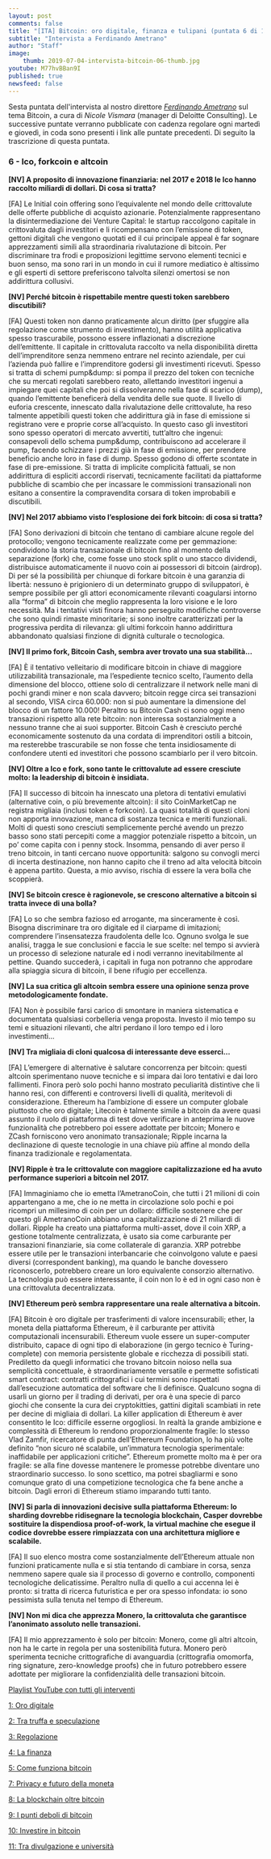 ```yaml
---
layout: post
comments: false
title: "[ITA] Bitcoin: oro digitale, finanza e tulipani (puntata 6 di 11)"
subtitle: "Intervista a Ferdinando Ametrano"
author: "Staff"
image:
    thumb: 2019-07-04-intervista-bitcoin-06-thumb.jpg
youtube: M77hvBBan9I
published: true
newsfeed: false
---
```


Sesta puntata dell'intervista al nostro direttore
[*Ferdinando Ametrano*](https://www.ametrano.net)
sul tema Bitcoin,
a cura di *Nicole Vismara* (manager di Deloitte Consulting).
Le successive puntate verranno pubblicate con cadenza regolare
ogni martedì e giovedì, in coda sono presenti i link alle puntate precedenti.
Di seguito la trascrizione di questa puntata.

### 6 - Ico, forkcoin e altcoin

**[NV] A proposito di innovazione finanziaria: nel 2017 e 2018 le Ico hanno raccolto miliardi di dollari. Di cosa si tratta?**

[FA] Le Initial coin offering sono l’equivalente nel mondo delle crittovalute delle offerte pubbliche di acquisto azionarie. Potenzialmente rappresentano la disintermediazione dei Venture Capital: le startup raccolgono capitale in crittovaluta dagli investitori e li ricompensano con l’emissione di token, gettoni digitali che vengono quotati ed il cui principale appeal è far sognare apprezzamenti simili alla straordinaria rivalutazione di bitcoin. Per discriminare tra frodi e proposizioni legittime servono elementi tecnici e buon senso, ma sono rari in un mondo in cui il rumore mediatico è altissimo e gli esperti di settore preferiscono talvolta silenzi omertosi se non addirittura collusivi.

**[NV] Perché bitcoin è rispettabile mentre questi token sarebbero discutibili?**

[FA] Questi token non danno praticamente alcun diritto (per sfuggire alla regolazione come strumento di investimento), hanno utilità applicativa spesso trascurabile, possono essere inflazionati a discrezione dell’emittente. Il capitale in crittovaluta raccolto va nella disponibilità diretta dell’imprenditore senza nemmeno entrare nel recinto aziendale, per cui l’azienda può fallire e l’imprenditore godersi gli investimenti ricevuti. Spesso si tratta di schemi pump&dump: si pompa il prezzo del token con tecniche che su mercati regolati sarebbero reato, allettando investitori ingenui a impiegare quei capitali che poi si dissolveranno nella fase di scarico (dump), quando l’emittente beneficerà della vendita delle sue quote. Il livello di euforia crescente, innescato dalla rivalutazione delle crittovalute, ha reso talmente appetibili questi token che addirittura già in fase di emissione si registrano vere e proprie corse all’acquisto. In questo caso gli investitori sono spesso operatori di mercato avvertiti, tutt’altro che ingenui: consapevoli dello schema pump&dump, contribuiscono ad accelerare il pump, facendo schizzare i prezzi già in fase di emissione, per prendere beneficio anche loro in fase di dump. Spesso godono di offerte scontate in fase di pre-emissione. Si tratta di implicite complicità fattuali, se non addirittura di espliciti accordi riservati, tecnicamente facilitati da piattaforme pubbliche di scambio che per incassare le commissioni transazionali non esitano a consentire la compravendita corsara di token improbabili e discutibili.

**[NV] Nel 2017 abbiamo visto l’esplosione dei fork bitcoin: di cosa si tratta?**

[FA] Sono derivazioni di bitcoin che tentano di cambiare alcune regole del protocollo; vengono tecnicamente realizzate come per gemmazione: condividono la storia transazionale di bitcoin fino al momento della separazione (fork) che, come fosse uno stock split o uno stacco dividendi, distribuisce automaticamente il nuovo coin ai possessori di bitcoin (airdrop). Di per sé la possibilità per chiunque di forkare bitcoin è una garanzia di libertà: nessuno è prigioniero di un determinato gruppo di sviluppatori, è sempre possibile per gli attori economicamente rilevanti coagularsi intorno alla “forma” di bitcoin che meglio rappresenta la loro visione e le loro necessità. Ma i tentativi visti finora hanno perseguito modifiche controverse che sono quindi rimaste minoritarie; si sono inoltre caratterizzati per la progressiva perdita di rilevanza: gli ultimi forkcoin hanno addirittura abbandonato qualsiasi finzione di dignità culturale o tecnologica.

**[NV] Il primo fork, Bitcoin Cash, sembra aver trovato una sua stabilità...**

[FA] È il tentativo velleitario di modificare bitcoin in chiave di maggiore utilizzabilità transazionale, ma l’espediente tecnico scelto, l’aumento della dimensione del blocco, ottiene solo di centralizzare il network nelle mani di pochi grandi miner e non scala davvero; bitcoin regge circa sei transazioni al secondo, VISA circa 60.000: non si può aumentare la dimensione del blocco di un fattore 10.000! Peraltro su Bitcoin Cash ci sono oggi meno transazioni rispetto alla rete bitcoin: non interessa sostanzialmente a nessuno tranne che ai suoi supporter. Bitcoin Cash è cresciuto perché economicamente sostenuto da una cordata di imprenditori ostili a bitcoin, ma resterebbe trascurabile se non fosse che tenta insidiosamente di confondere utenti ed investitori che possono scambiarlo per il vero bitcoin.

**[NV] Oltre a Ico e fork, sono tante le crittovalute ad essere cresciute molto: la leadership di bitcoin è insidiata.**

[FA] Il successo di bitcoin ha innescato una pletora di tentativi emulativi (alternative coin, o più brevemente altcoin): il sito CoinMarketCap ne registra migliaia (inclusi token e forkcoin). La quasi totalità di questi cloni non apporta innovazione, manca di sostanza tecnica e meriti funzionali. Molti di questi sono cresciuti semplicemente perché avendo un prezzo basso sono stati percepiti come a maggior potenziale rispetto a bitcoin, un po’ come capita con i penny stock. Insomma, pensando di aver perso il treno bitcoin, in tanti cercano nuove opportunità: salgono su convogli merci di incerta destinazione, non hanno capito che il treno ad alta velocità bitcoin è appena partito. Questa, a mio avviso, rischia di essere la vera bolla che scoppierà.

**[NV] Se bitcoin cresce è ragionevole, se crescono alternative a bitcoin si tratta invece di una bolla?**

[FA] Lo so che sembra fazioso ed arrogante, ma sinceramente è così. Bisogna discriminare tra oro digitale ed il ciarpame di imitazioni; comprendere l’insensatezza fraudolenta delle Ico. Ognuno svolga le sue analisi, tragga le sue conclusioni e faccia le sue scelte: nel tempo si avvierà un processo di selezione naturale ed i nodi verranno inevitabilmente al pettine. Quando succederà, i capitali in fuga non potranno che approdare alla spiaggia sicura di bitcoin, il bene rifugio per eccellenza.

**[NV] La sua critica gli altcoin sembra essere una opinione senza prove metodologicamente fondate.**

[FA] Non è possibile farsi carico di smontare in maniera sistematica e documentata qualsiasi corbelleria venga proposta. Investo il mio tempo su temi e situazioni rilevanti, che altri perdano il loro tempo ed i loro investimenti...

**[NV] Tra migliaia di cloni qualcosa di interessante deve esserci...**

[FA] L’emergere di alternative è salutare concorrenza per bitcoin: questi altcoin sperimentano nuove tecniche e si impara dai loro tentativi e dai loro fallimenti. Finora però solo pochi hanno mostrato peculiarità distintive che li hanno resi, con differenti e controversi livelli di qualità, meritevoli di considerazione. Ethereum ha l’ambizione di essere un computer globale piuttosto che oro digitale; Litecoin è talmente simile a bitcoin da avere quasi assunto il ruolo di piattaforma di test dove verificare in anteprima le nuove funzionalità che potrebbero poi essere adottate per bitcoin; Monero e ZCash forniscono vero anonimato transazionale; Ripple incarna la declinazione di queste tecnologie in una chiave più affine al mondo della finanza tradizionale e regolamentata.

**[NV] Ripple è tra le crittovalute con maggiore capitalizzazione ed ha avuto performance superiori a bitcoin nel 2017.**

[FA] Immaginiamo che io emetta l’AmetranoCoin, che tutti i 21 milioni di coin appartengano a me, che io ne metta in circolazione solo pochi e poi ricompri un millesimo di coin per un dollaro: difficile sostenere che per questo gli AmetranoCoin abbiano una capitalizzazione di 21 miliardi di dollari. Ripple ha creato una piattaforma multi-asset, dove il coin XRP, a gestione totalmente centralizzata, è usato sia come carburante per transazioni finanziarie, sia come collaterale di garanzia. XRP potrebbe essere utile per le transazioni interbancarie che coinvolgono valute e paesi diversi (correspondent banking), ma quando le banche dovessero riconoscerlo, potrebbero creare un loro equivalente consorzio alternativo. La tecnologia può essere interessante, il coin non lo è ed in ogni caso non è una crittovaluta decentralizzata.

**[NV] Ethereum però sembra rappresentare una reale alternativa a bitcoin.**

[FA] Bitcoin è oro digitale per trasferimenti di valore incensurabili; ether, la moneta della piattaforma Ethereum, è il carburante per attività computazionali incensurabili. Ethereum vuole essere un super-computer distribuito, capace di ogni tipo di elaborazione (in gergo tecnico è Turing-complete) con memoria persistente globale e ricchezza di possibili stati. Prediletto da quegli informatici che trovano bitcoin noioso nella sua semplicità concettuale, è straordinariamente versatile e permette sofisticati smart contract: contratti crittografici i cui termini sono rispettati dall’esecuzione automatica del software che li definisce. Qualcuno sogna di usarli un giorno per il trading di derivati, per ora è una specie di parco giochi che consente la cura dei cryptokitties, gattini digitali scambiati in rete per decine di migliaia di dollari. La killer application di Ethereum è aver consentito le Ico: difficile esserne orgogliosi. In realtà la grande ambizione e complessità di Ethereum lo rendono proporzionalmente fragile: lo stesso Vlad Zamfir, ricercatore di punta dell’Ethereum Foundation, lo ha più volte definito “non sicuro né scalabile, un’immatura tecnologia sperimentale: inaffidabile per applicazioni critiche”. Ethereum promette molto ma è per ora fragile: se alla fine dovesse mantenere le promesse potrebbe diventare uno straordinario successo. Io sono scettico, ma potrei sbagliarmi e sono comunque grato di una competizione tecnologica che fa bene anche a bitcoin. Dagli errori di Ethereum stiamo imparando tutti tanto.


**[NV] Si parla di innovazioni decisive sulla piattaforma Ethereum: lo sharding dovrebbe ridisegnare la tecnologia blockchain, Casper dovrebbe sostituire la dispendiosa proof-of-work, la virtual machine che esegue il codice dovrebbe essere rimpiazzata con una architettura migliore e scalabile.**

[FA] Il suo elenco mostra come sostanzialmente dell’Ethereum attuale non funzioni praticamente nulla e si stia tentando di cambiare in corsa, senza nemmeno sapere quale sia il processo di governo e controllo, componenti tecnologiche delicatissime. Peraltro nulla di quello a cui accenna lei è pronto: si tratta di ricerca futuristica e per ora spesso infondata: io sono pessimista sulla tenuta nel tempo di Ethereum.

**[NV] Non mi dica che apprezza Monero, la crittovaluta che garantisce l’anonimato assoluto nelle transazioni.**

[FA] Il mio apprezzamento è solo per bitcoin: Monero, come gli altri altcoin, non ha le carte in regola per una sostenibilità futura. Monero però sperimenta tecniche crittografiche di avanguardia (crittografia omomorfa, ring signature, zero-knowledge proofs) che in futuro potrebbero essere adottate per migliorare la confidenzialità delle transazioni bitcoin.


[Playlist YouTube con tutti gli interventi](https://www.youtube.com/playlist?list=PLTLa2tRY91LKw5CrWIFFeIws08Sr7q-jC)

[1: Oro digitale](https://dgi.io/2019/06/17/intervista-bitcoin-01.html)

[2: Tra truffa e speculazione](https://dgi.io/2019/06/20/intervista-bitcoin-02.html)

[3: Regolazione](https://dgi.io/2019/06/25/intervista-bitcoin-03.html)

[4: La finanza](https://dgi.io/2019/06/27/intervista-bitcoin-04.html)

[5: Come funziona bitcoin](https://dgi.io/2019/07/02/intervista-bitcoin-05.html)

[7: Privacy e futuro della moneta](https://dgi.io/2019/07/09/intervista-bitcoin-07.html)

[8: La blockchain oltre bitcoin](https://dgi.io/2019/07/11/intervista-bitcoin-08.html)

[9: I punti deboli di bitcoin](https://dgi.io/2019/07/16/intervista-bitcoin-09.html)

[10: Investire in bitcoin](https://dgi.io/2019/07/18/intervista-bitcoin-10.html)

[11: Tra divulgazione e università](https://dgi.io/2019/07/23/intervista-bitcoin-11.html)
